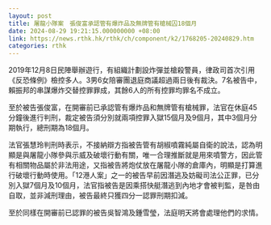 ```yaml
---
layout: post
title: 屠龍小隊案　張俊富承認管有爆炸品及無牌管有槍械囚18個月
date: 2024-08-29 19:21:15.000000000 +08:00
link: https://news.rthk.hk/rthk/ch/component/k2/1768205-20240829.htm
categories: rthk
---
```


2019年12月8日民陣舉辦遊行，有組織計劃設炸彈並槍殺警員，律政司首次引用《反恐條例》檢控多人。3男6女陪審團退庭商議超過兩日後有裁決。7名被告中，賴振邦的串謀爆炸交替控罪罪成，其餘6人的所有控罪均罪名不成立。

至於被告張俊富，在開審前已承認管有爆炸品和無牌管有槍械罪，法官在休庭45分鐘後進行判刑，裁定被告須分別就兩項控罪入獄15個月及9個月，其中3個月分期執行，總刑期為18個月。

法官張慧玲判刑時表示，不接納辯方指被告管有胡椒噴霧純屬自衛的說法，認為明顯是與屠龍小隊參與示威及破壞行動有關，唯一合理推斷就是用來噴警方，因此管有相關物品屬於非法用途，又指被告將炮仗放在屠龍小隊的倉庫內，明顯是打算進行破壞行動時使用。「12港人案」之一的被告早前因潛逃及妨礙司法公正罪，已分別入獄7個月及10個月，法官指被告是因乘搭快艇潛逃到內地才會被判監，是咎由自取，並非減刑理由，被告最終只獲四分一認罪刑期扣減。

至於同樣在開審前已認罪的被告吳智鴻及鍾雪瑩，法庭明天將會處理他們的求情。
